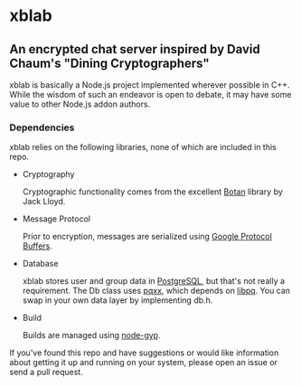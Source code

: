 xblab
=====
An encrypted chat server inspired by David Chaum's "Dining Cryptographers"
--------------------------------------------------------------------------

xblab is basically a Node.js project implemented wherever possible in C++.
While the wisdom of such an endeavor is open to debate, it may have some value to other Node.js addon authors.

### Dependencies ###

xblab relies on the following libraries, none of which are included in this repo.

*   Cryptography

    Cryptographic functionality comes from the excellent [Botan](http://botan.randombits.net/) library by Jack Lloyd.

*   Message Protocol
    
    Prior to encryption, messages are serialized using [Google Protocol Buffers](https://developers.google.com/protocol-buffers/).

*   Database

    xblab stores user and group data in [PostgreSQL](http://www.postgresql.org/), but that's not really a requirement. The Db class uses [pqxx](http://pqxx.org/development/libpqxx/), which depends on [libpq](http://www.postgresql.org/docs/9.2/static/libpq.html). You can swap in your own data layer by implementing db.h.

*   Build

    Builds are managed using [node-gyp](https://github.com/TooTallNate/node-gyp).

If you've found this repo and have suggestions or would like information about getting it up and running on your system, please open an issue or send a pull request.